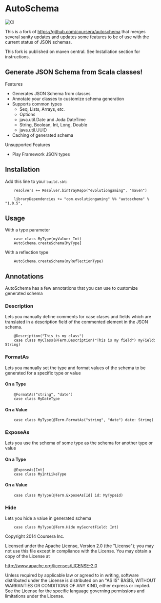 # AutoSchema
![CI](https://github.com/evolution-gaming/autoschema/workflows/CI/badge.svg?branch=master)

This is a fork of https://github.com/coursera/autoschema that merges several sanity updates
and updates some features to be of use with the current status of JSON schemas.

This fork is published on maven central. See Installation section for instructions.

## Generate JSON Schema from Scala classes!

Features

* Generates JSON Schema from classes
* Annotate your classes to customize schema generation
* Supports common types
    * Seq, Lists, Arrays, etc.
    * Options
    * java.util.Date and Joda DateTime
    * String, Boolean, Int, Long, Double
    * java.util.UUID
* Caching of generated schema

Unsupported Features

* Play Framework JSON types

## Installation
Add this line to your `build.sbt`:

        resolvers += Resolver.bintrayRepo("evolutiongaming", "maven")
        
        libraryDependencies += "com.evolutiongaming" %% "autoschema" % "1.0.5",

## Usage
With a type parameter

        case class MyType(myValue: Int)
        AutoSchema.createSchema[MyType]

With a reflection type

        AutoSchema.createSchema(myReflectionType)

## Annotations
AutoSchema has a few annotations that you can use to customize generated schema

### Description
Lets you manually define comments for case clases and fields which are translated in a description field
of the commented element in the JSON schema.

        @Description("This is my class")
        case class MyClass(@Term.Description("This is my field") myField: String)

### FormatAs
Lets you manually set the type and format values of the schema to be generated for a specific type or value

#### On a Type
        @FormatAs("string", "date")
        case class MyDateType

#### On a Value
        case class MyType(@Term.FormatAs("string", "date") date: String)

### ExposeAs
Lets you use the schema of some type as the schema for another type or value

#### On a Type
        @ExposeAs[Int]
        case class MyIntLikeType

#### On a Value
        case class MyType(@Term.ExposeAs[Id] id: MyTypeId)

### Hide
Lets you hide a value in generated schema

        case class MyType(@Term.Hide mySecretField: Int)

Copyright 2014 Coursera Inc.

Licensed under the Apache License, Version 2.0 (the "License");
you may not use this file except in compliance with the License.
You may obtain a copy of the License at

http://www.apache.org/licenses/LICENSE-2.0

Unless required by applicable law or agreed to in writing, software
distributed under the License is distributed on an "AS IS" BASIS,
WITHOUT WARRANTIES OR CONDITIONS OF ANY KIND, either express or implied.
See the License for the specific language governing permissions and
limitations under the License.
